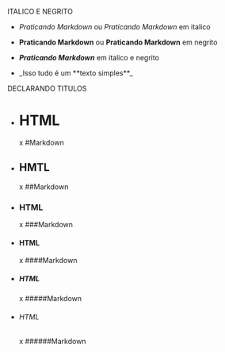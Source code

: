ITALICO E NEGRITO

- *Praticando Markdown* ou _Praticando Markdown_ em italico
- **Praticando Markdown** ou __Praticando Markdown__ em negrito
- __*Praticando Markdown*__ em italico e negrito

- \_Isso tudo é um \*\*texto simples**_


DECLARANDO TITULOS

- <h1>HTML</h1>  x #Markdown
- <h2>HMTL</h2>  x ##Markdown
- <h3>HTML</h3>  x ###Markdown
- <h4>HTML</h4>  x ####Markdown
- <h5>HTML</h5>  x #####Markdown
- <h6>HTML</h6>  x ######Markdown
